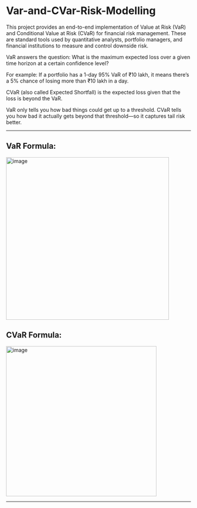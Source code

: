 # Var-and-CVar-Risk-Modelling

This project provides an end-to-end implementation of Value at Risk (VaR) and Conditional Value at Risk (CVaR) for financial risk management. These are standard tools used by quantitative analysts, portfolio managers, and financial institutions to measure and control downside risk.

VaR answers the question: What is the maximum expected loss over a given time horizon at a certain confidence level?

For example: If a portfolio has a 1-day 95% VaR of ₹10 lakh, it means there’s a 5% chance of losing more than ₹10 lakh in a day.

CVaR (also called Expected Shortfall) is the expected loss given that the loss is beyond the VaR.

VaR only tells you how bad things could get up to a threshold. CVaR tells you how bad it actually gets beyond that threshold—so it captures tail risk better.

-------

VaR Formula:
----
<img width="444" alt="image" src="https://github.com/user-attachments/assets/a8ed6117-e578-437f-8146-a6a859304a26" />


CVaR Formula:
------
<img width="410" alt="image" src="https://github.com/user-attachments/assets/9e3e6b7b-288d-42f1-a8ca-cda843b74756" />


------------
